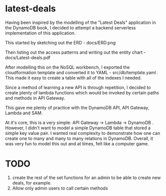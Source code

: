 # latest-deals

Having been inspired by the modelling of the "Latest Deals" application in the DynamoDB book, I decided to attempt a backend serverless implementation of this application.

This started by sketching out the ERD - docs/ERD.png

Then listing out the access patterns and writing out the entity chart - docs/Latest-deals.pdf

After modelling this on the NoSQL workbench, I exported the cloudformation template and converted it to YAML - src/db/template.yaml . This made it easy to create a table with all of the indexes I needed.

Since a method of learning a new API is through repetition, I decided to create plenty of lambda functions which would be invoked by certain paths and methods in API Gateway.

This gave me plenty of practice with the DynamoDB API, API Gateway, Lambda and SAM.

At it's core, this is a very simple: API Gateway -> Lambda -> DynamoDB . However, I didn't want to model a simple DynamoDB table that stored a simple key value pair. I wanted real complexity to demonstrate how one can create one to many and many to many relations in DynamoDB. Overall, it was very fun to model this out and at times, felt like a computer game.

# TODO

1. create the rest of the set functions for an admin to be able to create new deals, for example.
2. Allow only admin users to call certain methods
